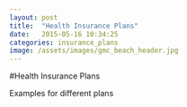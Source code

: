 ```yaml
---
layout: post
title:  "Health Insurance Plans"
date:   2015-05-16 10:34:25
categories: insurance_plans
image: /assets/images/gmc_beach_header.jpg
---
```

#Health Insurance Plans

Examples for different plans
